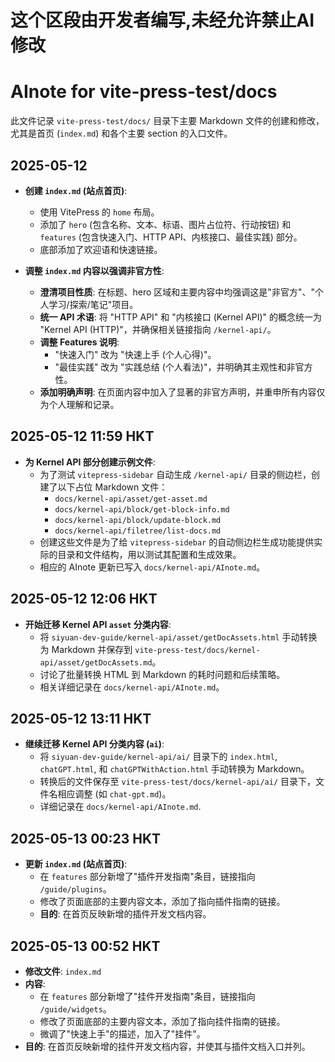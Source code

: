 # 这个区段由开发者编写,未经允许禁止AI修改

# AInote for vite-press-test/docs

此文件记录 `vite-press-test/docs/` 目录下主要 Markdown 文件的创建和修改，尤其是首页 (`index.md`) 和各个主要 section 的入口文件。

## 2025-05-12

- **创建 `index.md` (站点首页)**:
    - 使用 VitePress 的 `home` 布局。
    - 添加了 `hero` (包含名称、文本、标语、图片占位符、行动按钮) 和 `features` (包含快速入门、HTTP API、内核接口、最佳实践) 部分。
    - 底部添加了欢迎语和快速链接。

- **调整 `index.md` 内容以强调非官方性**:
    - **澄清项目性质**: 在标题、hero 区域和主要内容中均强调这是"非官方"、"个人学习/探索/笔记"项目。
    - **统一 API 术语**: 将 "HTTP API" 和 "内核接口 (Kernel API)" 的概念统一为 "Kernel API (HTTP)"，并确保相关链接指向 `/kernel-api/`。
    - **调整 Features 说明**:
        - "快速入门" 改为 "快速上手 (个人心得)"。
        - "最佳实践" 改为 "实践总结 (个人看法)"，并明确其主观性和非官方性。
    - **添加明确声明**: 在页面内容中加入了显著的非官方声明，并重申所有内容仅为个人理解和记录。

## 2025-05-12 11:59 HKT

- **为 Kernel API 部分创建示例文件**:
    - 为了测试 `vitepress-sidebar` 自动生成 `/kernel-api/` 目录的侧边栏，创建了以下占位 Markdown 文件：
        - `docs/kernel-api/asset/get-asset.md`
        - `docs/kernel-api/block/get-block-info.md`
        - `docs/kernel-api/block/update-block.md`
        - `docs/kernel-api/filetree/list-docs.md`
    - 创建这些文件是为了给 `vitepress-sidebar` 的自动侧边栏生成功能提供实际的目录和文件结构，用以测试其配置和生成效果。
    - 相应的 AInote 更新已写入 `docs/kernel-api/AInote.md`。

## 2025-05-12 12:06 HKT

- **开始迁移 Kernel API `asset` 分类内容**:
    - 将 `siyuan-dev-guide/kernel-api/asset/getDocAssets.html` 手动转换为 Markdown 并保存到 `vite-press-test/docs/kernel-api/asset/getDocAssets.md`。
    - 讨论了批量转换 HTML 到 Markdown 的耗时问题和后续策略。
    - 相关详细记录在 `docs/kernel-api/AInote.md`。

## 2025-05-12 13:11 HKT

- **继续迁移 Kernel API 分类内容 (`ai`)**:
    - 将 `siyuan-dev-guide/kernel-api/ai/` 目录下的 `index.html`, `chatGPT.html`, 和 `chatGPTWithAction.html` 手动转换为 Markdown。
    - 转换后的文件保存至 `vite-press-test/docs/kernel-api/ai/` 目录下，文件名相应调整 (如 `chat-gpt.md`)。
    - 详细记录在 `docs/kernel-api/AInote.md`.

## 2025-05-13 00:23 HKT

- **更新 `index.md` (站点首页)**:
    - 在 `features` 部分新增了"插件开发指南"条目，链接指向 `/guide/plugins`。
    - 修改了页面底部的主要内容文本，添加了指向插件指南的链接。
    - **目的**: 在首页反映新增的插件开发文档内容。

## 2025-05-13 00:52 HKT

- **修改文件**: `index.md`
- **内容**:
    - 在 `features` 部分新增了"挂件开发指南"条目，链接指向 `/guide/widgets`。
    - 修改了页面底部的主要内容文本，添加了指向挂件指南的链接。
    - 微调了"快速上手"的描述，加入了"挂件"。
- **目的**: 在首页反映新增的挂件开发文档内容，并使其与插件文档入口并列。 